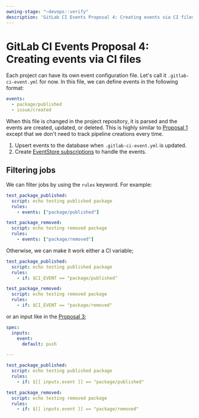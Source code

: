 ```yaml
---
owning-stage: "~devops::verify"
description: 'GitLab CI Events Proposal 4: Creating events via CI files'
---
```


# GitLab CI Events Proposal 4: Creating events via CI files

Each project can have its own event configuration file. Let's call it `.gitlab-ci-event.yml` for now.
In this file, we can define events in the following format:

```yaml
events:
  - package/published
  - issue/created
```

When this file is changed in the project repository, it is parsed and the events are created, updated, or deleted.
This is highly similar to [Proposal 1](proposal-1-using-the-gitlab-ci-file.md) except that we don't need to
track pipeline creations every time.

1. Upsert events to the database when `.gitlab-ci-event.yml` is updated.
1. Create [EventStore subscriptions](../../../development/event_store.md) to handle the events.

## Filtering jobs

We can filter jobs by using the `rules` keyword. For example:

```yaml
test_package_published:
  script: echo testing published package
  rules:
    - events: ["package/published"]

test_package_removed:
  script: echo testing removed package
  rules:
    - events: ["package/removed"]
```

Otherwise, we can make it work either a CI variable;

```yaml
test_package_published:
  script: echo testing published package
  rules:
    - if: $CI_EVENT == "package/published"

test_package_removed:
  script: echo testing removed package
  rules:
    - if: $CI_EVENT == "package/removed"
```

or an input like in the [Proposal 3](proposal-3-using-the-gitlab-ci-events-folder.md);

```yaml
spec:
  inputs:
    event:
      default: push

---

test_package_published:
  script: echo testing published package
  rules:
    - if: $[[ inputs.event ]] == "package/published"

test_package_removed:
  script: echo testing removed package
  rules:
    - if: $[[ inputs.event ]] == "package/removed"
```
